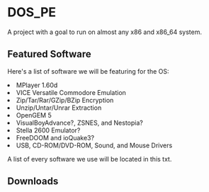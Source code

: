 # DOS_PE

A project with a goal to run on almost any x86 and x86_64 system.

## Featured Software

Here's a list of software we will be featuring for the OS:

<li>MPlayer 1.60d</li>
<li>VICE Versatile Commodore Emulation</li>
<li>Zip/Tar/Rar/GZip/BZip Encryption</li>
<li>Unzip/Untar/Unrar Extraction</li>
<li>OpenGEM 5</li>
<li>VisualBoyAdvance?, ZSNES, and Nestopia?</li>
<li>Stella 2600 Emulator?</li>
<li>FreeDOOM and ioQuake3?</li>
<li>USB, CD-ROM/DVD-ROM, Sound, and Mouse Drivers</li>

A list of every software we use will be located in this txt.

## Downloads
